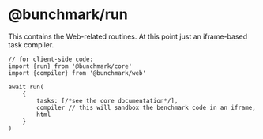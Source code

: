 # @bunchmark/run

This contains the Web-related routines. At this point just an iframe-based task compiler.

```JS
// for client-side code:
import {run} from '@bunchmark/core'
import {compiler} from '@bunchmark/web'

await run(
    {
        tasks: [/*see the core documentation*/],
        compiler // this will sandbox the benchmark code in an iframe,
        html
    }
)
```
